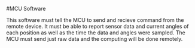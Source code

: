 #MCU Software

This software must tell the MCU to send and recieve command from the remote device. It must be able to report sensor data and current angles of each position as well as the time the data and angles were sampled. The MCU must send just raw data and the computing will be done remotely. 